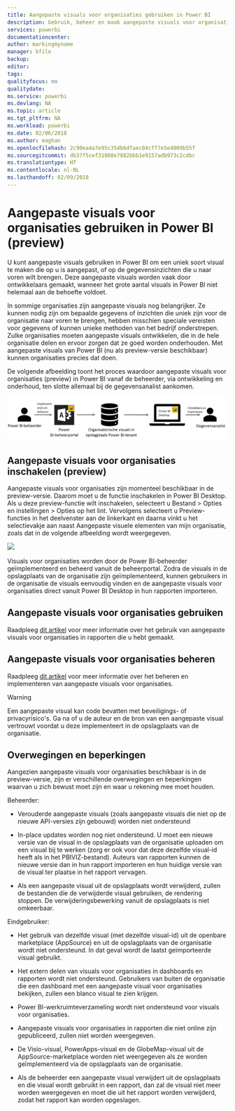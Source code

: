 ```yaml
---
title: Aangepaste visuals voor organisaties gebruiken in Power BI
description: Gebruik, beheer en maak aangepaste visuals voor organisaties in Power BI
services: powerbi
documentationcenter: 
author: markingmyname
manager: kfile
backup: 
editor: 
tags: 
qualityfocus: no
qualitydate: 
ms.service: powerbi
ms.devlang: NA
ms.topic: article
ms.tgt_pltfrm: NA
ms.workload: powerbi
ms.date: 02/06/2018
ms.author: maghan
ms.openlocfilehash: 2c90ea4a7e95c354b6dfaec04cff7e5e4009b55f
ms.sourcegitcommit: db37f5cef31808e7882bbb1e9157adb973c2cdbc
ms.translationtype: HT
ms.contentlocale: nl-NL
ms.lasthandoff: 02/09/2018
---
```

# <a name="using-organization-custom-visuals-in-power-bi-preview"></a>Aangepaste visuals voor organisaties gebruiken in Power BI (preview)

U kunt aangepaste visuals gebruiken in Power BI om een uniek soort visual te maken die op u is aangepast, of op de gegevensinzichten die u naar voren wilt brengen. Deze aangepaste visuals worden vaak door ontwikkelaars gemaakt, wanneer het grote aantal visuals in Power BI niet helemaal aan de behoefte voldoet. 

In sommige organisaties zijn aangepaste visuals nog belangrijker. Ze kunnen nodig zijn om bepaalde gegevens of inzichten die uniek zijn voor de organisatie naar voren te brengen, hebben misschien speciale vereisten voor gegevens of kunnen unieke methoden van het bedrijf onderstrepen. Zulke organisaties moeten aangepaste visuals ontwikkelen, die in de hele organisatie delen en ervoor zorgen dat ze goed worden onderhouden. Met aangepaste visuals van Power BI (nu als preview-versie beschikbaar) kunnen organisaties precies dat doen. 

De volgende afbeelding toont het proces waardoor aangepaste visuals voor organisaties (preview) in Power BI vanaf de beheerder, via ontwikkeling en onderhoud, ten slotte allemaal bij de gegevensanalist aankomen.

![](media/power-bi-custom-visuals-organizational/custom-visual-org-01.jpg)

## <a name="how-to-enable-organizational-custom-visuals-preview"></a>Aangepaste visuals voor organisaties inschakelen (preview)

Aangepaste visuals voor organisaties zijn momenteel beschikbaar in de preview-versie. Daarom moet u de functie inschakelen in Power BI Desktop. Als u deze preview-functie wilt inschakelen, selecteert u Bestand > Opties en instellingen > Opties op het lint. Vervolgens selecteert u Preview-functies in het deelvenster aan de linkerkant en daarna vinkt u het selectievakje aan naast Aangepaste visuele elementen van mijn organisatie, zoals dat in de volgende afbeelding wordt weergegeven.

![](media/power-bi-custom-visuals-organizational/custom-visual-org-02.jpg)

Visuals voor organisaties worden door de Power BI-beheerder geïmplementeerd en beheerd vanuit de beheerportal. Zodra de visuals in de opslagplaats van de organisatie zijn geïmplementeerd, kunnen gebruikers in de organisatie de visuals eenvoudig vinden en de aangepaste visuals voor organisaties direct vanuit Power BI Desktop in hun rapporten importeren.

## <a name="using-organizational-custom-visuals"></a>Aangepaste visuals voor organisaties gebruiken

Raadpleeg [dit artikel](power-bi-custom-visuals.md) voor meer informatie over het gebruik van aangepaste visuals voor organisaties in rapporten die u hebt gemaakt.
 
## <a name="administering-organizational-custom-visuals"></a>Aangepaste visuals voor organisaties beheren

Raadpleeg [dit artikel](https://go.microsoft.com/fwlink/?linkid=866790) voor meer informatie over het beheren en implementeren van aangepaste visuals voor organisaties.

> [!WARNING]
> Een aangepaste visual kan code bevatten met beveiligings- of privacyrisico's. Ga na of u de auteur en de bron van een aangepaste visual vertrouwt voordat u deze implementeert in de opslagplaats van de organisatie. 
> 

## <a name="considerations-and-limitations"></a>Overwegingen en beperkingen
 
Aangezien aangepaste visuals voor organisaties beschikbaar is in de preview-versie, zijn er verschillende overwegingen en beperkingen waarvan u zich bewust moet zijn en waar u rekening mee moet houden.
 
Beheerder:

* Verouderde aangepaste visuals (zoals aangepaste visuals die niet op de nieuwe API-versies zijn gebouwd) worden niet ondersteund

* In-place updates worden nog niet ondersteund. U moet een nieuwe versie van de visual in de opslagplaats van de organisatie uploaden om een visual bij te werken (zorg er ook voor dat deze dezelfde visual-id heeft als in het PBIVIZ-bestand). Auteurs van rapporten kunnen de nieuwe versie dan in hun rapport importeren en hun huidige versie van de visual ter plaatse in het rapport vervagen.

* Als een aangepaste visual uit de opslagplaats wordt verwijderd, zullen de bestanden die de verwijderde visual gebruiken, de rendering stoppen. De verwijderingsbewerking vanuit de opslagplaats is niet omkeerbaar.
 
Eindgebruiker:

* Het gebruik van dezelfde visual (met dezelfde visual-id) uit de openbare marketplace (AppSource) en uit de opslagplaats van de organisatie wordt niet ondersteund. In dat geval wordt de laatst geïmporteerde visual gebruikt.

* Het extern delen van visuals voor organisaties in dashboards en rapporten wordt niet ondersteund. Gebruikers van buiten de organisatie die een dashboard met een aangepaste visual voor organisaties bekijken, zullen een blanco visual te zien krijgen. 

* Power BI-werkruimteverzameling wordt niet ondersteund voor visuals voor organisaties.

* Aangepaste visuals voor organisaties in rapporten die niet online zijn gepubliceerd, zullen niet worden weergegeven.

* De Visio-visual, PowerApps-visual en de GlobeMap-visual uit de AppSource-marketplace worden niet weergegeven als ze worden geïmplementeerd via de opslagplaats van de organisatie.

* Als de beheerder een aangepaste visual verwijdert uit de opslagplaats en die visual wordt gebruikt in een rapport, dan zal de visual niet meer worden weergegeven en moet die uit het rapport worden verwijderd, zodat het rapport kan worden opgeslagen.